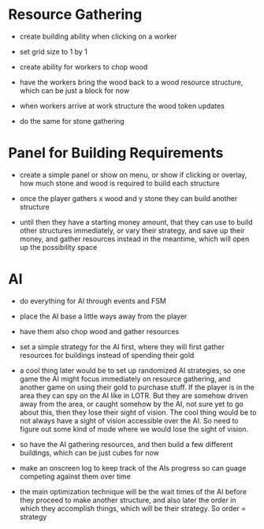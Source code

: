 # Resource Gathering

* create building ability when clicking on a worker

* set grid size to 1 by 1 

* create ability for workers to chop wood

* have the workers bring the wood back to a wood resource structure, which can be just a block for now

* when workers arrive at work structure the wood token updates

* do the same for stone gathering


# Panel for Building Requirements

* create a simple panel or show on menu, or show if clicking or overlay, how much stone and wood is required to build each structure

* once the player gathers x wood and y stone they can build another structure

* until then they have a starting money amount, that they can use to build other structures immediately, or vary their strategy,
and save up their money, and gather resources instead in the meantime, which will open up the possibility space


# AI

* do everything for AI through events and FSM

* place the AI base a little ways away from the player

* have them also chop wood and gather resources

* set a simple strategy for the AI first, where they will first gather resources for buildings instead of spending their gold

* a cool thing later would be to set up randomized AI strategies, so one game the AI might focus immediately on resource gathering, and another game on using their gold to purchase stuff. If the player is in the area they can spy on the AI like in LOTR. But they are somehow driven away from the area, or caught somehow by the AI, not sure yet to go about this, then they lose their sight of vision. The cool thing would be to not always have a sight of vision accessible over the AI. So need to figure out some kind of mode where we would lose the sight of vision.

* so have the AI gathering resources, and then build a few different buildings, which can be just cubes for now

* make an onscreen log to keep track of the AIs progress so can guage competing against them over time

* the main optimization technique will be the wait times of the AI before they proceed to make another structure, and also later the order in which they accomplish things, which will be their strategy. So order = strategy




